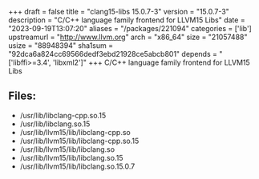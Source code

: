 +++
draft = false
title = "clang15-libs 15.0.7-3"
version = "15.0.7-3"
description = "C/C++ language family frontend for LLVM15 Libs"
date = "2023-09-19T13:07:20"
aliases = "/packages/221094"
categories = ['lib']
upstreamurl = "http://www.llvm.org"
arch = "x86_64"
size = "21057488"
usize = "88948394"
sha1sum = "92dca6a824cc69566dedf3ebd21928ce5abcb801"
depends = "['libffi>=3.4', 'libxml2']"
+++
C/C++ language family frontend for LLVM15 Libs

## Files: 
* /usr/lib/libclang-cpp.so.15
* /usr/lib/libclang.so.15
* /usr/lib/llvm15/lib/libclang-cpp.so
* /usr/lib/llvm15/lib/libclang-cpp.so.15
* /usr/lib/llvm15/lib/libclang.so
* /usr/lib/llvm15/lib/libclang.so.15
* /usr/lib/llvm15/lib/libclang.so.15.0.7
